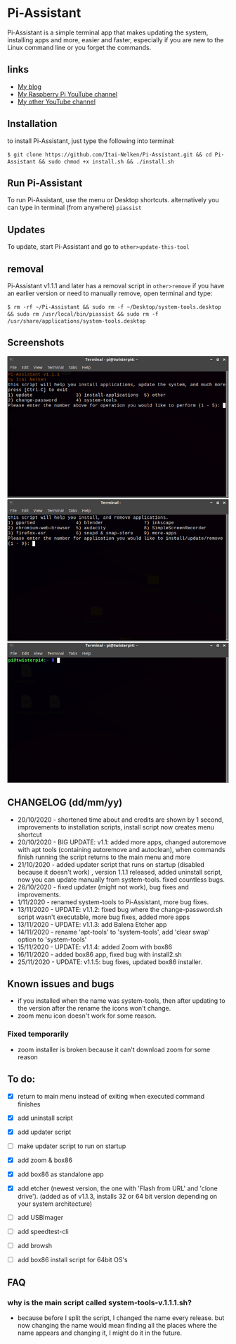 # Pi-Assistant

Pi-Assistant is a simple terminal app that makes updating the system, installing apps and more, easier and faster, especially if you are new to the Linux command line or you forget the commands.

## links

* [My blog](https://thepisite.blogspot.com/)
* [My Raspberry Pi YouTube channel](https://youtube.com/channel/UCaKFjYULBDdkfEcx6oy9Gow)
* [My other YouTube channel](https://youtube.com/channel/UCM4Fo6ncNybS1xhJHnWSODg)

## Installation 

to install Pi-Assistant, just type the following into terminal:
```
$ git clone https://github.com/Itai-Nelken/Pi-Assistant.git && cd Pi-Assistant && sudo chmod +x install.sh && ./install.sh
```
## Run Pi-Assistant

To run Pi-Assistant, use the menu or Desktop shortcuts. alternatively you can type in terminal (from anywhere) `piassist`

## Updates

To update, start Pi-Assistant and go to `other>update-this-tool`

## removal
Pi-Assistant v1.1.1 and later has a removal script in `other>remove` if you have an earlier version or need to manually remove, open terminal and type: 
```sh-session
$ rm -rf ~/Pi-Assistant && sudo rm -f ~/Desktop/system-tools.desktop && sudo rm /usr/local/bin/piassist && sudo rm -f /usr/share/applications/system-tools.desktop 
```

## Screenshots

![pi-assistant2.png](screenshots/pi-assistant2.png)
![system-tools2a.png](screenshots/system-tools-2a.png)
![pi-assistant.gif](screenshots/pi-assistant.gif)


## CHANGELOG (dd/mm/yy)

 * 20/10/2020 - shortened time about and credits are shown by 1 second, improvements to installation scripts, install script now creates menu shortcut
 * 20/10/2020 - BIG UPDATE: v1.1: added more apps, changed autoremove with apt tools (containing autoremove and autoclean), when commands finish running the script returns to the main menu and more
 * 21/10/2020 - added updater script that runs on startup (disabled because it doesn't work) , version 1.1.1 released, added uninstall script, now you can update manually from system-tools. fixed countless bugs.
 * 26/10/2020 - fixed updater (might not work), bug fixes and improvements. 
 * 1/11/2020 - renamed system-tools to Pi-Assistant, more bug fixes. 
 * 13/11/2020 - UPDATE: v1.1.2: fixed bug where the change-password.sh script wasn't executable, more bug fixes, added more apps
 * 13/11/2020 - UPDATE: v1.1.3: add Balena Etcher app
 * 14/11/2020 - rename 'apt-tools' to 'system-tools', add 'clear swap' option to 'system-tools'
 * 15/11/2020 - UPDATE: v1.1.4: added Zoom with box86
 * 16/11/2020 - added box86 app, fixed bug with install2.sh
 * 25/11/2020 - UPDATE: v1.1.5: bug fixes, updated box86 installer.
  
## Known issues and bugs
* if you installed when the name was system-tools, then after updating to the version after the rename the icons won't change. 
* zoom menu icon doesn't work for some reason.

### Fixed temporarily
- zoom installer is broken because it can't download zoom for some reason

 
## To do:

- [x] return to main menu instead of exiting when executed command finishes
- [x] add uninstall script
- [x] add updater script 
- [ ] make updater script to run on startup
- [x] add zoom & box86
- [x] add box86 as standalone app 
- [x] add etcher (newest version, the one with 'Flash from URL' and 'clone drive'). (added as of v1.1.3, installs 32 or 64 bit             version depending on your system architecture)
- [ ] add USBImager
- [ ] add speedtest-cli
- [ ] add browsh
- [ ] add box86 install script for 64bit OS's


## FAQ

### why is the main script called system-tools-v.1.1.1.sh?
* because before I split the script, I changed the name every release. but now changing the name would mean finding all the places where the name appears and changing it, I might do it in the future. 

